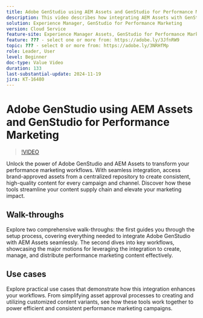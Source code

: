 ```yaml
---
title: Adobe GenStudio using AEM Assets and GenStudio for Performance Marketing
description: This video describes how integrating AEM Assets with GenStudio for Performance Marketing gives teams access to a centralized repository of brand-approved assets, ensuring consistent content across all channels and campaigns.
solution: Experience Manager, GenStudio for Performance Marketing
version: Cloud Service
feature-site: Experience Manager Assets, GenStudio for Performance Marketing
feature: ??? - select one or more from: https://adobe.ly/3JfnRW9
topic: ??? - select 0 or more from: https://adobe.ly/3NRHfMp
role: Leader, User
level: Beginner
doc-type: Value Video
duration: 133
last-substantial-update: 2024-11-19
jira: KT-16480
---
```


# Adobe GenStudio using AEM Assets and GenStudio for Performance Marketing

>[!VIDEO](https://video.tv.adobe.com/v/3439263/?learn=on)


Unlock the power of Adobe GenStudio and AEM Assets to transform your performance marketing workflows. With seamless integration, access brand-approved assets from a centralized repository to create consistent, high-quality content for every campaign and channel. Discover how these tools streamline your content supply chain and elevate your marketing impact.


## Walk-throughs

Explore two comprehensive walk-throughs: the first guides you through the setup process, covering everything needed to integrate Adobe GenStudio with AEM Assets seamlessly. The second dives into key workflows, showcasing the major motions for leveraging the integration to create, manage, and distribute performance marketing content effectively.

<!-- CARDS 

* 
*

-->


## Use cases


Explore practical use cases that demonstrate how this integration enhances your workflows. From simplifying asset approval processes to creating and utilizing customized content variants, see how these tools work together to power efficient and consistent performance marketing campaigns.


<!-- CARDS 

* 
*

-->

